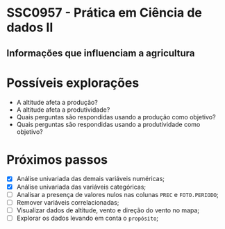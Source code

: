 # SSC0957 - Prática em Ciência de dados II

## Informações que influenciam a agricultura

# Possíveis explorações

- A altitude afeta a produção?
- A altitude afeta a produtividade?
- Quais perguntas são respondidas usando a produção como objetivo?
- Quais perguntas são respondidas usando a produtividade como objetivo?

# Próximos passos

- [x] Análise univariada das demais variáveis numéricas;
- [x] Análise univariada das variáveis categóricas;
- [ ] Analisar a presença de valores nulos nas colunas `PREC` e `FOTO.PERIODO`;
- [ ] Remover variáveis correlacionadas;
- [ ] Visualizar dados de altitude, vento e direção do vento no mapa;
- [ ] Explorar os dados levando em conta o `propósito`;
